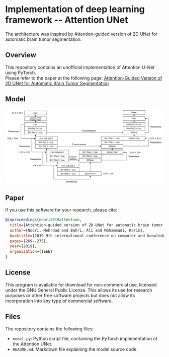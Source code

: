 
# Implementation of deep learning framework -- Attention UNet

The architecture was inspired by Attention-guided version of 2D UNet for automatic brain tumor segmentation. 

## Overview
This repository contains an unofficial implementation of Attention U-Net using PyTorch.<br/>
Please refer to the paper at the following page: 
[Attention-Guided Version of 2D UNet for Automatic Brain Tumor Segmentation](https://ieeexplore.ieee.org/document/8964956?denie] "Visit")

## Model
![Local Image](Attention_UNet.png "Attention UNet")
## Paper
If you use this software for your research, please cite:

```bibtex
@inproceedings{noori2019attention,
  title={Attention-guided version of 2D UNet for automatic brain tumor segmentation},
  author={Noori, Mehrdad and Bahri, Ali and Mohammadi, Karim},
  booktitle={2019 9th international conference on computer and knowledge engineering (ICCKE)},
  pages={269--275},
  year={2019},
  organization={IEEE}
}
```

## License
This program is available for download for non-commercial use, licensed under the GNU General Public License. This allows its use for research purposes or other free software projects but does not allow its incorporation into any type of commercial software.

## Files
The repository contains the following files:

- `model.py`: Python script file, containing the PyTorch implementation of the Attention UNet.
- `README.md`: Markdown file explaining the model source code.
